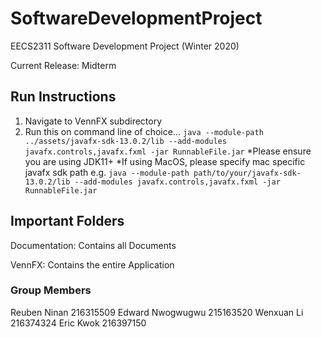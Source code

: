 # SoftwareDevelopmentProject
EECS2311 Software Development Project (Winter 2020)

Current Release: Midterm

## Run Instructions
1. Navigate to VennFX subdirectory
2. Run this on command line of choice...
``` java --module-path ../assets/javafx-sdk-13.0.2/lib --add-modules javafx.controls,javafx.fxml -jar RunnableFile.jar ```
*Please ensure you are using JDK11+
*If using MacOS, please specify mac specific javafx sdk path e.g. ``` java --module-path path/to/your/javafx-sdk-13.0.2/lib --add-modules javafx.controls,javafx.fxml -jar RunnableFile.jar ```
## Important Folders

Documentation: Contains all Documents

VennFX: Contains the entire Application

### Group Members
Reuben Ninan 216315509
Edward Nwogwugwu 215163520
Wenxuan Li 216374324
Eric Kwok 216397150
